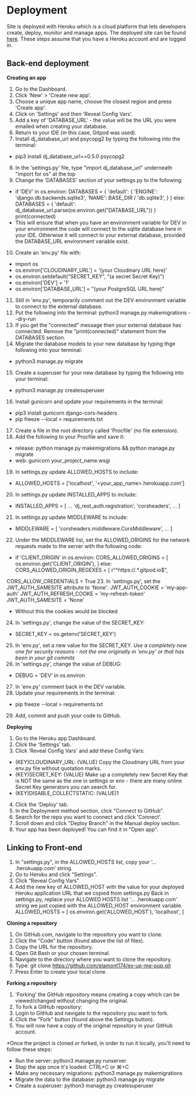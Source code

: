 # Deployment

Site is deployed with Heroku which is a cloud platform that lets developers create, deploy, monitor and manage apps.
The deployed site can be found [here](https://catscoffeecovers-448595c73efd.herokuapp.com/).
These steps assume that you have a Heroku account and are logged in. 

## Back-end deployment

**Creating an app**
1. Go to the Dashboard.
2. Click 'New' > 'Create new app'.
3. Choose a unique app name, choose the closest region and press 'Create app'.
4. Click on 'Settings' and then 'Reveal Config Vars'.
5. Add a key of 'DATABASE_URL' - the value will be the URL you were emailed when creating your database.
6. Return to your IDE (in this case, Gitpod was used).
7. Install dj_database_url and psycopg2 by typing the following into the terminal:
- pip3 install dj_database_url==0.5.0 psycopg2
8. In the 'settings.py' file, type "import dj_database_url" underneath "import for os" at the top
9. Change the 'DATABASES' section of your settings.py to the following:
-  if 'DEV' in os.environ:
     DATABASES = {
         'default': {
             'ENGINE': 'django.db.backends.sqlite3',
             'NAME': BASE_DIR / 'db.sqlite3',
         }
     }
 else:
     DATABASES = {
         'default': dj_database_url.parse(os.environ.get("DATABASE_URL"))
     }
     print(connected)
- This will ensure that when you have an environment variable for DEV in your environment the code will connect to the sqlite database here in your IDE. Otherwise it will connect to your external database, provided the DATABASE_URL environment variable exist. 
10. Create an 'env.py' file with:
- import os
- os.environ['CLOUDINARY_URL'] = '(your Cloudinary URL here)'
- os.environ.setdefault("SECRET_KEY", "(a secret Secret Key)")
- os.environ['DEV'] = '1'
- os.environ['DATABASE_URL'] = "(your PostgreSQL URL here)"
11. Still in 'env.py', temporarily comment out the DEV environment variable to connect to the external database. 
12. Put the following into the terminal: python3 manage.py makemigrations --dry-run
13. If you get the "connected" message then your external database has connected. Remove the "print(connected)" statement from the DATABASES section.
14. Migrate the database models to your new database by typing thge following into your terminal:
- python3 manage.py migrate
15. Create a superuser for your new database by typing the following into your terminal:
- python3 manage.py createsuperuser
16. Install gunicorn and update your requirements in the terminal:
- pip3 install gunicorn django-cors-headers
- pip freeze --local > requirements.txt
17. Create a file in the root directory called 'Procfile' (no file extension).
18. Add the following to your Procfile and save it:
- release: python manage.py makemigrations && python manage.py migrate
- web: gunicorn your_project_name.wsgi
19. In settings.py update ALLOWED_HOSTS to include:
- ALLOWED_HOSTS = ['localhost', '<your_app_name>.herokuapp.com']
20. In settings.py update INSTALLED_APPS to include:
- INSTALLED_APPS = [
    ...
    'dj_rest_auth.registration',
    'corsheaders',
    ...
 ]
21. In settings.py update MIDDLEWARE to include:
- MIDDLEWARE = [
     'corsheaders.middleware.CorsMiddleware',
     ...
 ]
22. Under the MIDDLEWARE list, set the ALLOWED_ORIGINS for the network requests made to the server with the following code:
- if 'CLIENT_ORIGIN' in os.environ:
     CORS_ALLOWED_ORIGINS = [
         os.environ.get('CLIENT_ORIGIN'), 
     ]
 else:
     CORS_ALLOWED_ORIGIN_REGEXES = [
         r"^https://.*\.gitpod\.io$",

CORS_ALLOW_CREDENTIALS = True
23. In 'settings.py', set the JWT_AUTH_SAMESITE attribute to 'None': 
 JWT_AUTH_COOKIE = 'my-app-auth'
 JWT_AUTH_REFRESH_COOKE = 'my-refresh-token'
 JWT_AUTH_SAMESITE = 'None'
- Without this the cookies would be blocked
24. In 'settings.py', change the value of the SECRET_KEY:
- SECRET_KEY = os.getenv('SECRET_KEY')
25. In 'env.py', set a new value for the SECRET_KEY. 
*Use a completely new one for security reasons - not the one originally in 'env.py' or that has been in your git commits*
26. In 'settings.py', change the value of DEBUG:
- DEBUG = 'DEV' in os.environ
27. In 'env.py' comment back in the DEV variable. 
28. Update your requirements in the terminal:
- pip freeze --local > requirements.txt
29. Add, commit and push your code to GitHub.


**Deploying**
1. Go to the Heroku app Dashboard.
2. Click the 'Settings' tab.
3. Click 'Reveal Config Vars' and add these Config Vars:
- (KEY)CLOUDINARY_URL: (VALUE) Copy the Cloudinary URL from your env.py file without quotation marks.
- (KEY)SECRET_KEY: (VALUE) Make up a completely new Secret Key that is NOT the same as the one in settings or env - there are many online Secret Key generators you can search for. 
- (KEY)DISABLE_COLLECTSTATIC: (VALUE)1
4. Click the 'Deploy' tab.
5. In the Deployment method section, click "Connect to GitHub".
6. Search for the repo you want to connect and click 'Connect'.
7. Scroll down and click "Deploy Branch" in the Manual deploy section.
8. Your app has been deployed! You can find it in "Open app".

## Linking to Front-end

1. In "settings.py", in the ALLOWED_HOSTS list, copy your ‘... .herokuapp.com’ string.
2. Go to Heroku and click “Settings”.
3. Click “Reveal Config Vars”
4. Add the new key of ALLOWED_HOST with the value for your deployed Heroku application URL that we copied from settings.py
Back in settings.py, replace your ALLOWED HOSTS list '... .herokuapp.com' string we just copied with the ALLOWED_HOST environment variable.
ALLOWED_HOSTS = [
   os.environ.get('ALLOWED_HOST'),
   'localhost',
]

**Cloning a repository**
1. On GitHub.com, navigate to the repository you want to clone.
2. Click the "Code" button (found above the list of files).
3. Copy the URL for the repository.
4. Open Git Bash or your chosen terminal.
5. Navigate to the directory where you want to clone the repository.
6. Type: git clone https://github.com/elamont174/ey-up-me-pup.git
7. Press Enter to create your local clone.

**Forking a repository**
1. 'Forking' the GitHub repository means creating a copy which can be viewed/changed without changing the original.
2. To fork a GitHub repository:
3. Login to GitHub and navigate to the repository you want to fork.
4. Click the "Fork" button (found above the Settings button).
5. You will now have a copy of the original repository in your GitHub account.

*Once the project is cloned or forked, in order to run it locally, you'll need to follow these steps:

- Run the server: python3 manage.py runserver
- Stop the app once it's loaded: CTRL+C or ⌘+C
- Make any necessary migrations: python3 manage.py makemigrations
- Migrate the data to the database: python3 manage.py migrate
- Create a superuser: python3 manage.py createsuperuser